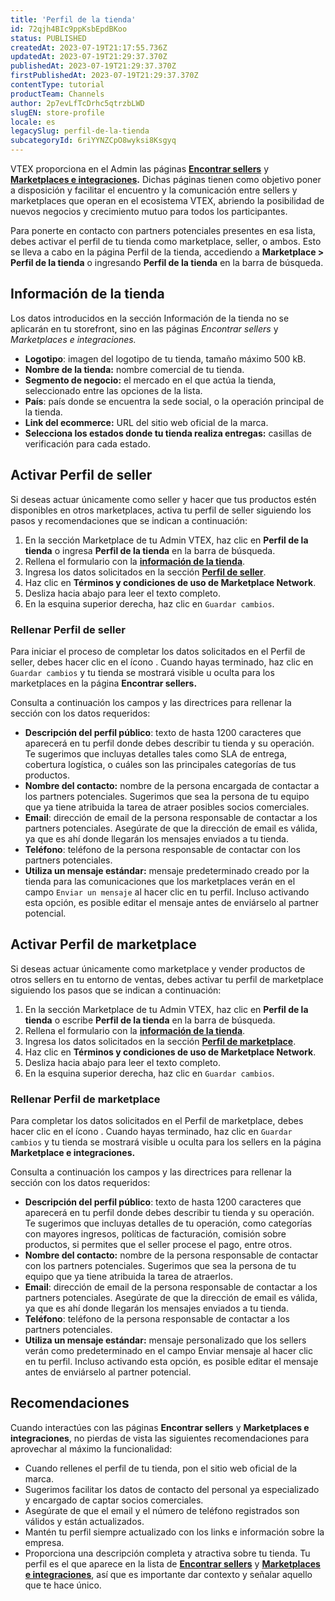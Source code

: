 ```yaml
---
title: 'Perfil de la tienda'
id: 72qjh4BIc9ppKsbEpdBKoo
status: PUBLISHED
createdAt: 2023-07-19T21:17:55.736Z
updatedAt: 2023-07-19T21:29:37.370Z
publishedAt: 2023-07-19T21:29:37.370Z
firstPublishedAt: 2023-07-19T21:29:37.370Z
contentType: tutorial
productTeam: Channels
author: 2p7evLfTcDrhc5qtrzbLWD
slugEN: store-profile
locale: es
legacySlug: perfil-de-la-tienda
subcategoryId: 6riYYNZCpO8wyksi8Ksgyq
---
```


VTEX proporciona en el Admin las páginas **[Encontrar sellers](/tutorial/encontrar-sellers--6kkZaxIgfDyvN5trgIuwBl)** y **[Marketplaces e integraciones](/es/tutorial/marketplaces-and-integrations--5AcBO1t29nhq7rBHas9b6V).** Dichas páginas tienen como objetivo poner a disposición y facilitar el encuentro y la comunicación entre sellers y marketplaces que operan en el ecosistema VTEX, abriendo la posibilidad de nuevos negocios y crecimiento mutuo para todos los participantes.  

Para ponerte en contacto con partners potenciales presentes en esa lista, debes activar el perfil de tu tienda como marketplace, seller, o ambos. Esto se lleva a cabo en la página Perfil de la tienda, accediendo a **Marketplace > Perfil de la tienda** o ingresando **Perfil de la tienda** en la barra de búsqueda.  

## <a name="informacion-de-la-tienda"></a>Información de la tienda  

Los datos introducidos en la sección Información de la tienda no se aplicarán en tu storefront, sino en las páginas *Encontrar sellers* y *Marketplaces e integraciones.*  

- **Logotipo**: imagen del logotipo de tu tienda, tamaño máximo 500 kB.  
- **Nombre de la tienda:** nombre comercial de tu tienda.  
- **Segmento de negocio:** el mercado en el que actúa la tienda, seleccionado
entre las opciones de la lista.  
- **País**: país donde se encuentra la sede social, o la operación principal de la tienda.  
- **Link del ecommerce:** URL del sitio web oficial de la marca.  
- **Selecciona los estados donde tu tienda realiza entregas:** casillas de verificación para cada estado.  

## Activar Perfil de seller  

Si deseas actuar únicamente como seller y hacer que tus productos estén disponibles en otros marketplaces, activa tu perfil de seller siguiendo los pasos y recomendaciones que se indican a continuación:  

1. En la sección Marketplace de tu Admin VTEX, haz clic en **Perfil de la tienda** o ingresa **Perfil de la tienda** en la barra de búsqueda.  
2. Rellena el formulario con la **[información de la tienda](#informacion-de-la-tienda)**.  
3. Ingresa los datos solicitados en la sección **[Perfil de seller](#rellenar-perfil-de-seller)**.  
4. Haz clic en **Términos y condiciones de uso de Marketplace Network**.  
5. Desliza hacia abajo para leer el texto completo.  
6. En la esquina superior derecha, haz clic en `Guardar cambios`.  

### <a name="rellenar-perfil-de-seller"></a>Rellenar Perfil de seller  

Para iniciar el proceso de completar los datos solicitados en el Perfil de seller, debes hacer clic en el ícono <i class="fas fa-toggle-on"></i>. Cuando hayas terminado, haz clic en `Guardar cambios` y tu tienda se mostrará visible u oculta para los marketplaces en la página **Encontrar sellers.**  

Consulta a continuación los campos y las directrices para rellenar la sección con los datos requeridos:  

- **Descripción del perfil público**: texto de hasta 1200 caracteres que aparecerá en tu perfil donde debes describir tu tienda y su operación. Te sugerimos que incluyas detalles tales como SLA de entrega, cobertura logística, o cuáles son las principales categorías de tus productos.  
- **Nombre del contacto:** nombre de la persona encargada de contactar a los partners potenciales. Sugerimos que sea la persona de tu equipo que ya tiene atribuida la tarea de atraer posibles socios comerciales.  
- **Email**: dirección de email de la persona responsable de contactar a los partners potenciales. Asegúrate de que la dirección de email es válida, ya que es ahí donde llegarán los mensajes enviados a tu tienda.  
- **Teléfono**: teléfono de la persona responsable de contactar con los partners potenciales.  
- **Utiliza un mensaje estándar:** mensaje predeterminado creado por la tienda para las comunicaciones que los marketplaces verán en el campo `Enviar un mensaje` al hacer clic en tu perfil. Incluso activando esta opción, es posible editar el mensaje antes de enviárselo al partner potencial.  

## Activar Perfil de marketplace  

Si deseas actuar únicamente como marketplace y vender productos de otros sellers en tu entorno de ventas, debes activar tu perfil de marketplace siguiendo los pasos que se indican a continuación:  

1. En la sección Marketplace de tu Admin VTEX, haz clic en **Perfil de la tienda** o escribe **Perfil de la tienda** en la barra de búsqueda.  
2. Rellena el formulario con la **[información de la tienda](#informacion-de-la-tienda)**.  
3. Ingresa los datos solicitados en la sección **[Perfil de marketplace](#rellenar-perfil-de-marketplace)**.  
4. Haz clic en **Términos y condiciones de uso de Marketplace Network**.  
5. Desliza hacia abajo para leer el texto completo.  
6. En la esquina superior derecha, haz clic en `Guardar cambios`.  

### <a name="rellenar-perfil-de-marketplace"></a>Rellenar Perfil de marketplace  

Para completar los datos solicitados en el Perfil de marketplace, debes hacer clic en el ícono <i class="fas fa-toggle-on"></i>. Cuando hayas terminado, haz clic en `Guardar cambios` y tu tienda se mostrará visible u oculta para los sellers en la página **Marketplace e integraciones.**  

Consulta a continuación los campos y las directrices para rellenar la sección con los datos requeridos:  

- **Descripción del perfil público**: texto de hasta 1200 caracteres que aparecerá en tu perfil donde debes describir tu tienda y su operación. Te sugerimos que incluyas detalles de tu operación, como categorías con mayores ingresos, políticas de facturación, comisión sobre productos, si permites que el seller procese el pago, entre otros.  
- **Nombre del contacto:** nombre de la persona responsable de contactar con los partners potenciales. Sugerimos que sea la persona de tu equipo que ya tiene atribuida la tarea de atraerlos.  
- **Email**: dirección de email de la persona responsable de contactar a los partners potenciales. Asegúrate de que la dirección de email es válida, ya que es ahí donde llegarán los mensajes enviados a tu tienda.  
- **Teléfono**: teléfono de la persona responsable de contactar a los partners potenciales.  
- **Utiliza un mensaje estándar:** mensaje personalizado que los sellers verán como predeterminado en el campo Enviar mensaje al hacer clic en tu perfil. Incluso activando esta opción, es posible editar el mensaje antes de enviárselo al partner potencial.  

## Recomendaciones  

Cuando interactúes con las páginas **Encontrar sellers** y **Marketplaces e integraciones**, no pierdas de vista las siguientes recomendaciones para aprovechar al máximo la funcionalidad:  

- Cuando rellenes el perfil de tu tienda, pon el sitio web oficial de la marca.  
- Sugerimos facilitar los datos de contacto del personal ya especializado y encargado de captar socios comerciales.  
- Asegúrate de que el email y el número de teléfono registrados son válidos y están actualizados.  
- Mantén tu perfil siempre actualizado con los links e información sobre la empresa.  
- Proporciona una descripción completa y atractiva sobre tu tienda. Tu perfil es el que aparece en la lista de **[Encontrar sellers](/tutorial/encontrar-sellers--6kkZaxIgfDyvN5trgIuwBl)** y **[Marketplaces e integraciones](/es/tutorial/marketplaces-and-integrations--5AcBO1t29nhq7rBHas9b6V)**, así que es importante dar contexto y señalar aquello que te hace único.
